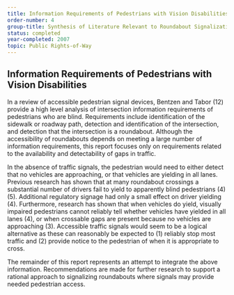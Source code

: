 ```yaml
---
title: Information Requirements of Pedestrians with Vision Disabilities
order-number: 4
group-title: Synthesis of Literature Relevant to Roundabout Signalization to Provide Pedestrian Access
status: completed
year-completed: 2007
topic: Public Rights-of-Way
---
```


## Information Requirements of Pedestrians with Vision Disabilities

In a review of accessible pedestrian signal devices, Bentzen and Tabor (12) provide a high level analysis of intersection information requirements of pedestrians who are blind. Requirements include identification of the sidewalk or roadway path, detection and identification of the intersection, and detection that the intersection is a roundabout. Although the accessibility of roundabouts depends on meeting a large number of information requirements, this report focuses only on requirements related to the availability and detectability of gaps in traffic.

In the absence of traffic signals, the pedestrian would need to either detect that no vehicles are approaching, or that vehicles are yielding in all lanes. Previous research has shown that at many roundabout crossings a substantial number of drivers fail to yield to apparently blind pedestrians (4) (5). Additional regulatory signage had only a small effect on driver yielding (4). Furthermore, research has shown that when vehicles do yield, visually impaired pedestrians cannot reliably tell whether vehicles have yielded in all lanes (4), or when crossable gaps are present because no vehicles are approaching (3). Accessible traffic signals would seem to be a logical alternative as these can reasonably be expected to (1) reliably stop most traffic and (2) provide notice to the pedestrian of when it is appropriate to cross.

The remainder of this report represents an attempt to integrate the above information. Recommendations are made for further research to support a rational approach to signalizing roundabouts where signals may provide needed pedestrian access.

